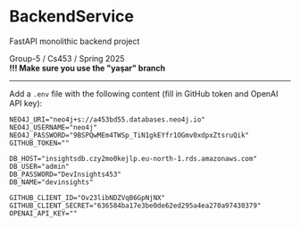 # BackendService

FastAPI monolithic backend project

Group-5 / Cs453 / Spring 2025  
**!!! Make sure you use the "yaşar" branch**

---

Add a `.env` file with the following content (fill in GitHub token and OpenAI API key):

```env
NEO4J_URI="neo4j+s://a453bd55.databases.neo4j.io"
NEO4J_USERNAME="neo4j"
NEO4J_PASSWORD="9BSPQwMEm4TWSp_TiN1gkEYfr1OGmv0xdpxZtsruQik"
GITHUB_TOKEN=""

DB_HOST="insightsdb.czy2mo0kejlp.eu-north-1.rds.amazonaws.com"
DB_USER="admin"
DB_PASSWORD="DevInsights453"
DB_NAME="devinsights"

GITHUB_CLIENT_ID="Ov23libNDZVqB6GpNjNX"
GITHUB_CLIENT_SECRET="636584ba17e3be0de62ed295a4ea270a97430379"
OPENAI_API_KEY=""

